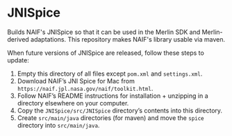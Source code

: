 # JNISpice
Builds NAIF's JNISpice so that it can be used in the Merlin SDK and
Merlin-derived adaptations. This repository makes NAIF's library usable via
maven.

When future versions of JNISpice are released, follow these steps to update:
1. Empty this directory of all files except `pom.xml` and `settings.xml`.
2. Download NAIF’s JNI Spice for Mac from `https://naif.jpl.nasa.gov/naif/toolkit.html`.
3. Follow NAIF’s README instructions for installation + unzipping in a directory elsewhere on your computer.
4. Copy the `JNISpice/src/JNISpice` directory’s contents into this directory.
5. Create `src/main/java` directories (for maven) and move the `spice` directory into `src/main/java`.


